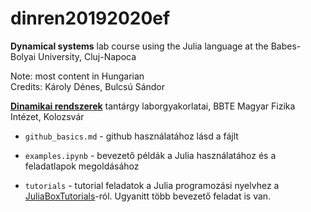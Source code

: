 # dinren20192020ef

**Dynamical systems** lab course using the Julia language at the Babes-Bolyai University, Cluj-Napoca

Note: most content in Hungarian  
Credits: Károly Dénes, Bulcsú Sándor


[**Dinamikai rendszerek**](http://phys.ubbcluj.ro/~bulcsu.sandor/dinamikai-rendszerek-20192020-ef/) tantárgy laborgyakorlatai, BBTE Magyar Fizika Intézet, Kolozsvár

* `github_basics.md` - github használatához lásd a  fájlt

* `examples.ipynb` - bevezető példák a Julia használatához és a feladatlapok megoldásához

* `tutorials` - tutorial feladatok a Julia programozási nyelvhez a [JuliaBoxTutorials](https://github.com/JuliaComputing/JuliaBoxTutorials/tree/master/introductory-tutorials/intro-to-julia)-ról. Ugyanitt több bevezető feladat is van.

